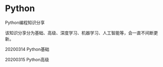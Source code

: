 # Python
Python编程知识分享

该知识分享分为基础、高级、深度学习、机器学习、人工智能等，会一直不间断更新。

20200314 Python基础

20200315 Python高级
